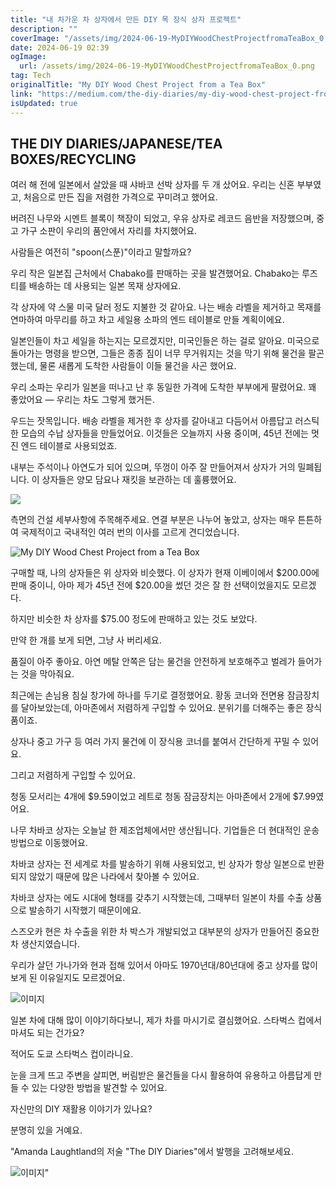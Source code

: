 ```yaml
---
title: "내 차가운 차 상자에서 만든 DIY 목 장식 상자 프로젝트"
description: ""
coverImage: "/assets/img/2024-06-19-MyDIYWoodChestProjectfromaTeaBox_0.png"
date: 2024-06-19 02:39
ogImage:
  url: /assets/img/2024-06-19-MyDIYWoodChestProjectfromaTeaBox_0.png
tag: Tech
originalTitle: "My DIY Wood Chest Project from a Tea Box"
link: "https://medium.com/the-diy-diaries/my-diy-wood-chest-project-from-a-tea-box-091582514c43"
isUpdated: true
---
```


## THE DIY DIARIES/JAPANESE/TEA BOXES/RECYCLING

여러 해 전에 일본에서 살았을 때 샤바코 선박 상자를 두 개 샀어요. 우리는 신혼 부부였고, 처음으로 만든 집을 저렴한 가격으로 꾸미려고 했어요.

버려진 나무와 시멘트 블록이 책장이 되었고, 우유 상자로 레코드 음반을 저장했으며, 중고 가구 소판이 우리의 품안에서 자리를 차지했어요.

사람들은 여전히 "spoon(스푼)"이라고 말할까요?

<div class="content-ad"></div>

우리 작은 일본집 근처에서 Chabako를 판매하는 곳을 발견했어요. Chabako는 루즈 티를 배송하는 데 사용되는 일본 목재 상자에요.

각 상자에 약 스물 미국 달러 정도 지불한 것 같아요. 나는 배송 라벨을 제거하고 목재를 연마하여 마무리를 하고 차고 세일용 소파의 엔드 테이블로 만들 계획이에요.

일본인들이 차고 세일을 하는지는 모르겠지만, 미국인들은 하는 걸로 알아요. 미국으로 돌아가는 명령을 받으면, 그들은 종종 짐이 너무 무거워지는 것을 막기 위해 물건을 팔곤 했는데, 물론 새롭게 도착한 사람들이 이들 물건을 사곤 했어요.

우리 소파는 우리가 일본을 떠나고 난 후 동일한 가격에 도착한 부부에게 팔렸어요. 꽤 좋았어요 — 우리는 차도 그렇게 했거든.

<div class="content-ad"></div>

우드는 잣목입니다. 배송 라벨을 제거한 후 상자를 갈아내고 다듬어서 아름답고 러스틱한 모습의 수납 상자들을 만들었어요. 이것들은 오늘까지 사용 중이며, 45년 전에는 멋진 엔드 테이블로 사용되었죠.

내부는 주석이나 아연도가 되어 있으며, 뚜껑이 아주 잘 만들어져서 상자가 거의 밀폐됩니다. 이 상자들은 양모 담요나 재킷을 보관하는 데 훌륭했어요.

<img src="/assets/img/2024-06-19-나의 DIY 목공상자 프로젝트에서_0.png" />

측면의 건설 세부사항에 주목해주세요. 연결 부분은 나누어 놓았고, 상자는 매우 튼튼하여 국제적이고 국내적인 여러 번의 이사를 고르게 견디었습니다.

<div class="content-ad"></div>

![My DIY Wood Chest Project from a Tea Box](/assets/img/2024-06-19-MyDIYWoodChestProjectfromaTeaBox_1.png)

구매할 때, 나의 상자들은 위 상자와 비슷했다. 이 상자가 현재 이베이에서 $200.00에 판매 중이니, 아마 제가 45년 전에 $20.00을 썼던 것은 잘 한 선택이었을지도 모르겠다.

하지만 비슷한 차 상자를 $75.00 정도에 판매하고 있는 것도 보았다.

만약 한 개를 보게 되면, 그냥 사 버리세요.

<div class="content-ad"></div>

품질이 아주 좋아요. 아연 메탈 안쪽은 담는 물건을 안전하게 보호해주고 벌레가 들어가는 것을 막아줘요.

최근에는 손님용 침실 창가에 하나를 두기로 결정했어요. 황동 코너와 전면용 잠금장치를 달아보았는데, 아마존에서 저렴하게 구입할 수 있어요. 분위기를 더해주는 좋은 장식품이죠.

상자나 중고 가구 등 여러 가지 물건에 이 장식용 코너를 붙여서 간단하게 꾸밀 수 있어요.

그리고 저렴하게 구입할 수 있어요.

<div class="content-ad"></div>

청동 모서리는 4개에 $9.59이었고 레트로 청동 잠금장치는 아마존에서 2개에 $7.99였어요.

나무 차바코 상자는 오늘날 한 제조업체에서만 생산됩니다. 기업들은 더 현대적인 운송 방법으로 이동했어요.

차바코 상자는 전 세계로 차를 발송하기 위해 사용되었고, 빈 상자가 항상 일본으로 반환되지 않았기 때문에 많은 나라에서 찾아볼 수 있어요.

차바코 상자는 에도 시대에 형태를 갖추기 시작했는데, 그때부터 일본이 차를 수출 상품으로 발송하기 시작했기 때문이에요.

<div class="content-ad"></div>

스즈오카 현은 차 수출을 위한 차 박스가 개발되었고 대부분의 상자가 만들어진 중요한 차 생산지였습니다.

우리가 살던 가나가와 현과 접해 있어서 아마도 1970년대/80년대에 중고 상자를 많이 보게 된 이유일지도 모르겠어요.

![이미지](/assets/img/2024-06-19-MyDIYWoodChestProjectfromaTeaBox_2.png)

일본 차에 대해 많이 이야기하다보니, 제가 차를 마시기로 결심했어요. 스타벅스 컵에서 마셔도 되는 건가요?

<div class="content-ad"></div>

적어도 도쿄 스타벅스 컵이라니요.

눈을 크게 뜨고 주변을 살피면, 버림받은 물건들을 다시 활용하여 유용하고 아름답게 만들 수 있는 다양한 방법을 발견할 수 있어요.

자신만의 DIY 재활용 이야기가 있나요?

분명히 있을 거예요.

<div class="content-ad"></div>

"Amanda Laughtland의 저술 "The DIY Diaries"에서 발행을 고려해보세요.

![이미지](/assets/img/2024-06-19-MyDIYWoodChestProjectfromaTeaBox_3.png)"
